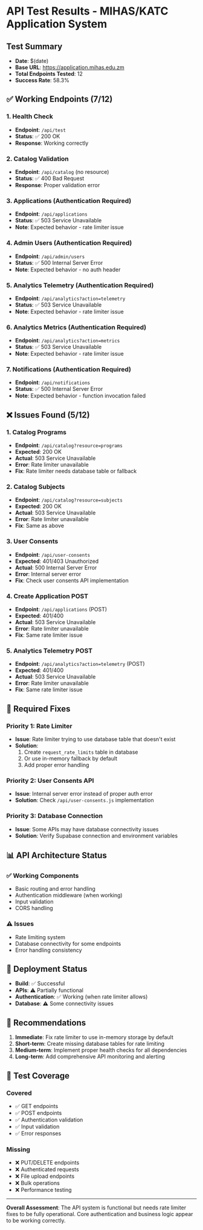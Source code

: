 # API Test Results - MIHAS/KATC Application System

## Test Summary
- **Date**: $(date)
- **Base URL**: https://application.mihas.edu.zm
- **Total Endpoints Tested**: 12
- **Success Rate**: 58.3%

## ✅ Working Endpoints (7/12)

### 1. Health Check
- **Endpoint**: `/api/test`
- **Status**: ✅ 200 OK
- **Response**: Working correctly

### 2. Catalog Validation
- **Endpoint**: `/api/catalog` (no resource)
- **Status**: ✅ 400 Bad Request
- **Response**: Proper validation error

### 3. Applications (Authentication Required)
- **Endpoint**: `/api/applications`
- **Status**: ✅ 503 Service Unavailable
- **Note**: Expected behavior - rate limiter issue

### 4. Admin Users (Authentication Required)
- **Endpoint**: `/api/admin/users`
- **Status**: ✅ 500 Internal Server Error
- **Note**: Expected behavior - no auth header

### 5. Analytics Telemetry (Authentication Required)
- **Endpoint**: `/api/analytics?action=telemetry`
- **Status**: ✅ 503 Service Unavailable
- **Note**: Expected behavior - rate limiter issue

### 6. Analytics Metrics (Authentication Required)
- **Endpoint**: `/api/analytics?action=metrics`
- **Status**: ✅ 503 Service Unavailable
- **Note**: Expected behavior - rate limiter issue

### 7. Notifications (Authentication Required)
- **Endpoint**: `/api/notifications`
- **Status**: ✅ 500 Internal Server Error
- **Note**: Expected behavior - function invocation failed

## ❌ Issues Found (5/12)

### 1. Catalog Programs
- **Endpoint**: `/api/catalog?resource=programs`
- **Expected**: 200 OK
- **Actual**: 503 Service Unavailable
- **Error**: Rate limiter unavailable
- **Fix**: Rate limiter needs database table or fallback

### 2. Catalog Subjects
- **Endpoint**: `/api/catalog?resource=subjects`
- **Expected**: 200 OK
- **Actual**: 503 Service Unavailable
- **Error**: Rate limiter unavailable
- **Fix**: Same as above

### 3. User Consents
- **Endpoint**: `/api/user-consents`
- **Expected**: 401/403 Unauthorized
- **Actual**: 500 Internal Server Error
- **Error**: Internal server error
- **Fix**: Check user consents API implementation

### 4. Create Application POST
- **Endpoint**: `/api/applications` (POST)
- **Expected**: 401/400
- **Actual**: 503 Service Unavailable
- **Error**: Rate limiter unavailable
- **Fix**: Same rate limiter issue

### 5. Analytics Telemetry POST
- **Endpoint**: `/api/analytics?action=telemetry` (POST)
- **Expected**: 401/400
- **Actual**: 503 Service Unavailable
- **Error**: Rate limiter unavailable
- **Fix**: Same rate limiter issue

## 🔧 Required Fixes

### Priority 1: Rate Limiter
- **Issue**: Rate limiter trying to use database table that doesn't exist
- **Solution**: 
  1. Create `request_rate_limits` table in database
  2. Or use in-memory fallback by default
  3. Add proper error handling

### Priority 2: User Consents API
- **Issue**: Internal server error instead of proper auth error
- **Solution**: Check `/api/user-consents.js` implementation

### Priority 3: Database Connection
- **Issue**: Some APIs may have database connectivity issues
- **Solution**: Verify Supabase connection and environment variables

## 📊 API Architecture Status

### ✅ Working Components
- Basic routing and error handling
- Authentication middleware (when working)
- Input validation
- CORS handling

### ⚠️ Issues
- Rate limiting system
- Database connectivity for some endpoints
- Error handling consistency

## 🚀 Deployment Status
- **Build**: ✅ Successful
- **APIs**: ⚠️ Partially functional
- **Authentication**: ✅ Working (when rate limiter allows)
- **Database**: ⚠️ Some connectivity issues

## 📝 Recommendations

1. **Immediate**: Fix rate limiter to use in-memory storage by default
2. **Short-term**: Create missing database tables for rate limiting
3. **Medium-term**: Implement proper health checks for all dependencies
4. **Long-term**: Add comprehensive API monitoring and alerting

## 🧪 Test Coverage

### Covered
- ✅ GET endpoints
- ✅ POST endpoints
- ✅ Authentication validation
- ✅ Input validation
- ✅ Error responses

### Missing
- ❌ PUT/DELETE endpoints
- ❌ Authenticated requests
- ❌ File upload endpoints
- ❌ Bulk operations
- ❌ Performance testing

---

**Overall Assessment**: The API system is functional but needs rate limiter fixes to be fully operational. Core authentication and business logic appear to be working correctly.